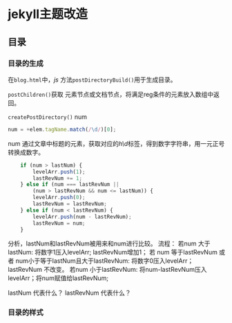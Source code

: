 # jekyll主题改造

## 目录
### 目录的生成
在`blog.html`中，*js* 方法`postDirectoryBuild()`用于生成目录。

`postChildren()`获取 元素节点或文档节点，将满足reg条件的元素放入数组中返回。

`createPostDirectory()`
num

```js
num = +elem.tagName.match(/\d/)[0];
```
num 通过文章中标题的元素，获取对应的*h\d*标签，得到数字字符串，用一元正号转换成数字。

```js
    if (num > lastNum) {
        levelArr.push(1);
        lastRevNum += 1;
    } else if (num === lastRevNum ||
        (num > lastRevNum && num <= lastNum)) {
        levelArr.push(0);
        lastRevNum = lastRevNum;
    } else if (num < lastRevNum) {
        levelArr.push(num - lastRevNum);
        lastRevNum = num;
    }
```
分析，lastNum和lastRevNum被用来和num进行比较。
流程：
若num 大于lastNum: 将数字1压入levelArr; lastRevNum增加1；
若 num 等于lastRevNum 或者  num小于等于lastNum且大于lastRevNum:
将数字0压入levelArr；lastRevNum 不改变。
若num 小于lastRevNum: 将num-lastRevNum压入levelArr；将num赋值给lastRevNum;

lastNum 代表什么？
lastRevNum 代表什么？
### 目录的样式



